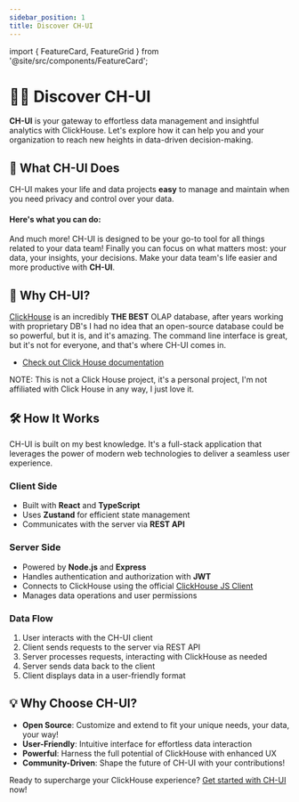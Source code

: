 ```yaml
---
sidebar_position: 1
title: Discover CH-UI
---
```


import { FeatureCard, FeatureGrid } from '@site/src/components/FeatureCard';

# 🧑‍🚀️ Discover CH-UI

**CH-UI** is your gateway to effortless data management and insightful analytics with ClickHouse. Let's explore how it can help you and your organization to reach new heights in data-driven decision-making.

## 🚀 What CH-UI Does

CH-UI makes your life and data projects **easy** to manage and maintain when you need privacy and control over your data.

#### Here's what you can do:

<FeatureGrid>
  <FeatureCard
    title="ClickHouse Integration"
    description="Seamlessly interact with your ClickHouse instances through an intuitive user interface."
    icon="database"
  />
  <FeatureCard
    title="Results Visualization"
    description="See the results of your queries on the go in filtrable tables"
    icon="table"
  />
  <FeatureCard
    title="Query Editor"
    description="Write and execute SQL queries with ease using our powerful editor."
    icon="code"
  />
  <FeatureCard
    title="Data Management"
    description="Effortlessly manage tables and databases within your ClickHouse instance."
    icon="file"
  />
  <FeatureCard
    title="User Management"
    description="Control access with customizable roles and permissions."
    icon="users"
  />
  <FeatureCard
    title="Data Import/Export"
    description="Export the results of your queries"
    icon="exchange-alt"
  />
  <FeatureCard
    title="Data Transformation"
    description="Transform your data using the power of SQL, right within CH-UI."
    icon="magic"
  />
  <FeatureCard
    title="Metrics"
    description="Keep an eye on your instance with a metrics dashboard."
    icon="chart-line"
  />
    <FeatureCard
    title="It's yours"
    description="All your data managed by you, spin a Click House instance, connect with CH-UI and relax, it's on the house"
    icon="network-wired"
  />
</FeatureGrid>

And much more! CH-UI is designed to be your go-to tool for all things related to your data team! Finally you can focus on what matters most: your data, your insights, your decisions. Make your data team's life easier and more productive with **CH-UI**.

## 🤔 Why CH-UI?

[ClickHouse](https://clickhouse.com) is an incredibly **THE BEST** OLAP database, after years working with proprietary DB's I had no
idea that an open-source database could be so powerful, but it is, and it's amazing. The command line interface is great, but it's not for everyone, and that's where CH-UI comes in.

- [Check out Click House documentation](https://clickhouse.com/docs)

NOTE: This is not a Click House project, it's a personal project, I'm not affiliated with Click House in any way, I just love it.

## 🛠 How It Works

CH-UI is built on my best knowledge. It's a full-stack application that leverages the power of modern web technologies to deliver a seamless user experience.

### Client Side

- Built with **React** and **TypeScript**
- Uses **Zustand** for efficient state management
- Communicates with the server via **REST API**

### Server Side

- Powered by **Node.js** and **Express**
- Handles authentication and authorization with **JWT**
- Connects to ClickHouse using the official [ClickHouse JS Client](https://clickhouse.com/docs/en/integrations/language-clients/javascript)
- Manages data operations and user permissions

### Data Flow

1. User interacts with the CH-UI client
2. Client sends requests to the server via REST API
3. Server processes requests, interacting with ClickHouse as needed
4. Server sends data back to the client
5. Client displays data in a user-friendly format

## 💡 Why Choose CH-UI?

- **Open Source**: Customize and extend to fit your unique needs, your data, your way!
- **User-Friendly**: Intuitive interface for effortless data interaction
- **Powerful**: Harness the full potential of ClickHouse with enhanced UX
- **Community-Driven**: Shape the future of CH-UI with your contributions!

Ready to supercharge your ClickHouse experience? [Get started with CH-UI](/docs/documentation/getstarted) now!
